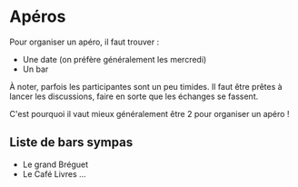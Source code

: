# Apéros

Pour organiser un apéro, il faut trouver :
- Une date (on préfère généralement les mercredi)
- Un bar 

À noter, parfois les participantes sont un peu timides. Il faut être prêtes à lancer les discussions, faire en sorte que les échanges se fassent. 

C'est pourquoi il vaut mieux généralement être 2 pour organiser un apéro ! 

## Liste de bars sympas
- Le grand Bréguet
- Le Café Livres
... 